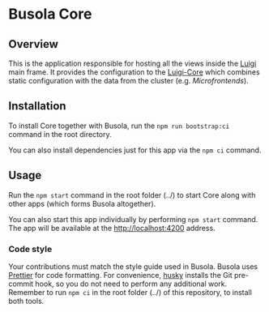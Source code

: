 # Busola Core

## Overview

This is the application responsible for hosting all the views inside the [Luigi](https://luigi-project.io/) main frame. It provides the configuration to the [Luigi-Core](https://github.com/SAP/luigi/tree/master/core) which combines static configuration with the data from the cluster (e.g. _Microfrontends_).

## Installation

To install Core together with Busola, run the `npm run bootstrap:ci` command in the root directory.

You can also install dependencies just for this app via the `npm ci` command.

## Usage

Run the `npm start` command in the root folder (../) to start Core along with other apps (which forms Busola altogether).

You can also start this app individually by performing `npm start` command. The app will be available at the [http://localhost:4200](http://localhost:4200) address.

### Code style

Your contributions must match the style guide used in Busola. Busola uses [Prettier](https://prettier.io) for code formatting. For convenience, [husky](https://github.com/typicode/husky) installs the Git pre-commit hook, so you do not need to perform any additional work. Remember to run `npm ci` in the root folder (../) of this repository, to install both tools.
